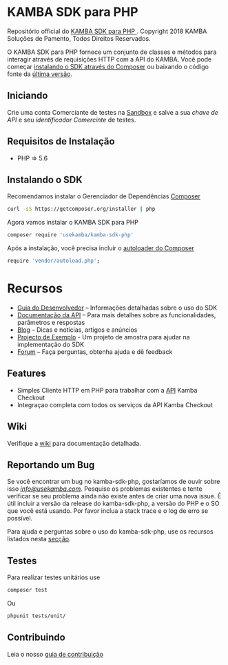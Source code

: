 # KAMBA SDK para PHP

Repositório official do [KAMBA SDK para PHP ](https://docs.usekamba.com/sdk-for-php)
. Copyright 2018 KAMBA Soluções de Pamento, Todos Direitos Reservados.

O KAMBA SDK para PHP fornece um conjunto de classes e métodos para interagir através de requisições HTTP com a API do KAMBA. Você pode começar [instalando o SDK através do Composer](https://github.com/UseKamba/kamba-sdk-php#instalando-o-sdk) ou baixando o código fonte da [última versão](https://github.com/UseKamba/kamba-sdk-php/releases).

## Iniciando

Crie uma conta Comerciante de testes na [Sandbox](https://sandbox.usekamba.com) e salve a sua *chave de API* e seu *identificador Comercinte* de testes.

## Requisitos de Instalação

* PHP => 5.6

## Instalando o SDK
Recomendamos instalar o Gerenciador de Dependências [Composer](https://getcomposer.org/)

```sh
curl -sS https://getcomposer.org/installer | php
```
Agora vamos instalar o KAMBA SDK para PHP
```sh
composer require 'usekamba/kamba-sdk-php'
```
Após a instalação, você precisa incluir o [autoloader do Composer](https://getcomposer.org/doc/04-schema.md#psr-4)

```sh
require 'vendor/autoload.php';
```

# Recursos

* [Guia do Desenvolvedor](https://github.com/UseKamba/kamba-sdk-php/wiki) – Informações  detalhadas sobre o uso do SDK
* [Documentação da API](https://docs.usekamba.com/) – Para mais detalhes sobre as funcionalidades, parâmetros e respostas
* [Blog](https://medium.com/@usekamba) – Dicas e notícias, artigos e anúncios
* [Projecto de Exemplo]() - Um projeto de amostra para ajudar na implementação do SDK
* [Forum](https://web.facebook.com/profile.php?id=1610007159310233&ref=br_rs) – Faça perguntas, obtenha ajuda e dê feedback

## Features

* Simples Cliente HTTP em PHP para trabalhar com a [API](https://docs.usekamba.com/) Kamba Checkout
* Integraçao completa com todos os serviços da API Kamba Checkout

## Wiki

Verifique a [wiki](https://github.com/UseKamba/kamba-sdk-php/wiki) para documentação detalhada.

## Reportando um Bug

Se você encontrar um bug no kamba-sdk-php, gostaríamos de ouvir sobre isso *info@usekamba.com*. Pesquise os problemas existentes e tente verificar se seu problema ainda não existe antes de criar uma nova issue. É útil incluir a versão da release do kamba-sdk-php, a versão do PHP e o SO que você está usando. Por favor inclua a stack trace e o log de erro se possível.

Para ajuda e perguntas sobre o uso do kamba-sdk-php, use os recursos listados nesta [secção](https://github.com/UseKamba/kamba-sdk-php#recursos).

## Testes

Para realizar testes unitários use
```sh
composer test
```
Ou

```sh
phpunit tests/unit/
```

## Contribuindo

Leia o nosso [guia de contribuição](https://github.com/UseKamba/kamba-sdk-php/CONTRIBUTING.md)
